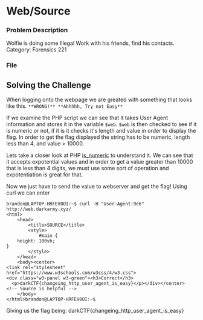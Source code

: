 # Web/Source

### Problem Description

Wolfie is doing some Illegal Work with his friends, find his contacts.
Category: Forensics 221

### File





## Solving the Challenge
When logging onto the webpage we are greated with something that looks like this.
``
**WRONG!**
**Ahhhhh, Try not Easy**
``

If we examine the PHP script we can see that it takes User Agent information and stores it in the variable `$web`.
`$web` is then checked to see if it is numeric or not, if it is it checks it's length and value in order to display the flag.
In order to get the flag displayed the string has to be numeric, length less than 4, and value > 10000.

Lets take a closer look at PHP [is_numeric](https://www.php.net/manual/en/function.is-numeric.php) to understand it.
We can see that it accepts expotential values and in order to get a value greater than 10000 that is less than 4 digits,
we must use some sort of operation and expotentiation is great for that.

Now we just have to send the value to webserver and get the flag!
Using curl we can enter
```
brandon@LAPTOP-HRFEV0OI:~$ curl -H "User-Agent:9e6" http://web.darkarmy.xyz/
<html>
    <head>
        <title>SOURCE</title>
        <style>
            #main {
    height: 100vh;
}
        </style>
    </head>
    <body><center>
<link rel="stylesheet" href="https://www.w3schools.com/w3css/4/w3.css">
<div class="w3-panel w3-green"><h3>Correct</h3>
  <p>darkCTF{changeing_http_user_agent_is_easy}</p></div></center>
<!-- Source is helpful -->
    </body>
</html>brandon@LAPTOP-HRFEV0OI:~$
```
Giving us the flag being: darkCTF{changeing_http_user_agent_is_easy}
